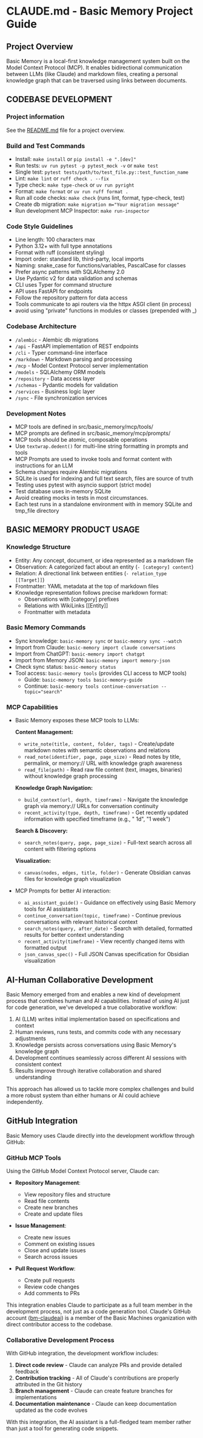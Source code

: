 # CLAUDE.md - Basic Memory Project Guide

## Project Overview

Basic Memory is a local-first knowledge management system built on the Model Context Protocol (MCP). It enables
bidirectional communication between LLMs (like Claude) and markdown files, creating a personal knowledge graph that can
be traversed using links between documents.

## CODEBASE DEVELOPMENT

### Project information

See the [README.md](README.md) file for a project overview.

### Build and Test Commands

- Install: `make install` or `pip install -e ".[dev]"`
- Run tests: `uv run pytest -p pytest_mock -v` or `make test`
- Single test: `pytest tests/path/to/test_file.py::test_function_name`
- Lint: `make lint` or `ruff check . --fix`
- Type check: `make type-check` or `uv run pyright`
- Format: `make format` or `uv run ruff format .`
- Run all code checks: `make check` (runs lint, format, type-check, test)
- Create db migration: `make migration m="Your migration message"`
- Run development MCP Inspector: `make run-inspector`

### Code Style Guidelines

- Line length: 100 characters max
- Python 3.12+ with full type annotations
- Format with ruff (consistent styling)
- Import order: standard lib, third-party, local imports
- Naming: snake_case for functions/variables, PascalCase for classes
- Prefer async patterns with SQLAlchemy 2.0
- Use Pydantic v2 for data validation and schemas
- CLI uses Typer for command structure
- API uses FastAPI for endpoints
- Follow the repository pattern for data access
- Tools communicate to api routers via the httpx ASGI client (in process)
- avoid using "private" functions in modules or classes (prepended with _)

### Codebase Architecture

- `/alembic` - Alembic db migrations
- `/api` - FastAPI implementation of REST endpoints
- `/cli` - Typer command-line interface
- `/markdown` - Markdown parsing and processing
- `/mcp` - Model Context Protocol server implementation
- `/models` - SQLAlchemy ORM models
- `/repository` - Data access layer
- `/schemas` - Pydantic models for validation
- `/services` - Business logic layer
- `/sync` - File synchronization services

### Development Notes

- MCP tools are defined in src/basic_memory/mcp/tools/
- MCP prompts are defined in src/basic_memory/mcp/prompts/
- MCP tools should be atomic, composable operations
- Use `textwrap.dedent()` for multi-line string formatting in prompts and tools
- MCP Prompts are used to invoke tools and format content with instructions for an LLM
- Schema changes require Alembic migrations
- SQLite is used for indexing and full text search, files are source of truth
- Testing uses pytest with asyncio support (strict mode)
- Test database uses in-memory SQLite
- Avoid creating mocks in tests in most circumstances.
- Each test runs in a standalone environment with in memory SQLite and tmp_file directory

## BASIC MEMORY PRODUCT USAGE

### Knowledge Structure

- Entity: Any concept, document, or idea represented as a markdown file
- Observation: A categorized fact about an entity (`- [category] content`)
- Relation: A directional link between entities (`- relation_type [[Target]]`)
- Frontmatter: YAML metadata at the top of markdown files
- Knowledge representation follows precise markdown format:
    - Observations with [category] prefixes
    - Relations with WikiLinks [[Entity]]
    - Frontmatter with metadata

### Basic Memory Commands

- Sync knowledge: `basic-memory sync` or `basic-memory sync --watch`
- Import from Claude: `basic-memory import claude conversations`
- Import from ChatGPT: `basic-memory import chatgpt`
- Import from Memory JSON: `basic-memory import memory-json`
- Check sync status: `basic-memory status`
- Tool access: `basic-memory tools` (provides CLI access to MCP tools)
    - Guide: `basic-memory tools basic-memory-guide`
    - Continue: `basic-memory tools continue-conversation --topic="search"`

### MCP Capabilities

- Basic Memory exposes these MCP tools to LLMs:

  **Content Management:**
    - `write_note(title, content, folder, tags)` - Create/update markdown notes with semantic observations and relations
    - `read_note(identifier, page, page_size)` - Read notes by title, permalink, or memory:// URL with knowledge graph
      awareness
    - `read_file(path)` - Read raw file content (text, images, binaries) without knowledge graph processing

  **Knowledge Graph Navigation:**
    - `build_context(url, depth, timeframe)` - Navigate the knowledge graph via memory:// URLs for conversation
      continuity
    - `recent_activity(type, depth, timeframe)` - Get recently updated information with specified timeframe (e.g., "
      1d", "1 week")

  **Search & Discovery:**
    - `search_notes(query, page, page_size)` - Full-text search across all content with filtering options

  **Visualization:**
    - `canvas(nodes, edges, title, folder)` - Generate Obsidian canvas files for knowledge graph visualization

- MCP Prompts for better AI interaction:
    - `ai_assistant_guide()` - Guidance on effectively using Basic Memory tools for AI assistants
    - `continue_conversation(topic, timeframe)` - Continue previous conversations with relevant historical context
    - `search_notes(query, after_date)` - Search with detailed, formatted results for better context understanding
    - `recent_activity(timeframe)` - View recently changed items with formatted output
    - `json_canvas_spec()` - Full JSON Canvas specification for Obsidian visualization

## AI-Human Collaborative Development

Basic Memory emerged from and enables a new kind of development process that combines human and AI capabilities. Instead
of using AI just for code generation, we've developed a true collaborative workflow:

1. AI (LLM) writes initial implementation based on specifications and context
2. Human reviews, runs tests, and commits code with any necessary adjustments
3. Knowledge persists across conversations using Basic Memory's knowledge graph
4. Development continues seamlessly across different AI sessions with consistent context
5. Results improve through iterative collaboration and shared understanding

This approach has allowed us to tackle more complex challenges and build a more robust system than either humans or AI
could achieve independently.

## GitHub Integration

Basic Memory uses Claude directly into the development workflow through GitHub:

### GitHub MCP Tools

Using the GitHub Model Context Protocol server, Claude can:

- **Repository Management**:
    - View repository files and structure
    - Read file contents
    - Create new branches
    - Create and update files

- **Issue Management**:
    - Create new issues
    - Comment on existing issues
    - Close and update issues
    - Search across issues

- **Pull Request Workflow**:
    - Create pull requests
    - Review code changes
    - Add comments to PRs

This integration enables Claude to participate as a full team member in the development process, not just as a code
generation tool. Claude's GitHub account ([bm-claudeai](https://github.com/bm-claudeai)) is a member of the Basic
Machines organization with direct contributor access to the codebase.

### Collaborative Development Process

With GitHub integration, the development workflow includes:

1. **Direct code review** - Claude can analyze PRs and provide detailed feedback
2. **Contribution tracking** - All of Claude's contributions are properly attributed in the Git history
3. **Branch management** - Claude can create feature branches for implementations
4. **Documentation maintenance** - Claude can keep documentation updated as the code evolves

With this integration, the AI assistant is a full-fledged team member rather than just a tool for generating code
snippets.